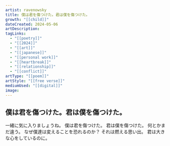 ```yaml
---
artist: ravenowsky
title: 僕は君を傷つけた。君は僕を傷つけた。
growth: "[[child]]"
dateCreated: 2024-05-06
artDescription:
tagLinks:
  - "[[poetry]]"
  - "[[2024]]"
  - "[[art]]"
  - "[[japanese]]"
  - "[[personal work]]"
  - "[[heartbreak]]"
  - "[[relationship]]"
  - "[[conflict]]"
artType: "[[poem]]"
artStyle: "[[free verse]]"
mediumUsed: "[[digital]]"
image:
---
```

## 僕は君を傷つけた。君は僕を傷つけた。

一緒に気に入りましょうね。
僕は君を傷つけた。
君は僕を傷つけた。
何とかまだ違う。
なぜ僕達は変えることを恐れるのか？
それは燃える思い出。
君は大きな心をしているのに。
